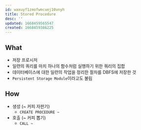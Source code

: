 ```yaml
---
id: waxuyf1zmofwmcuej10vnyh
title: Stored Procedure
desc: ''
updated: 1668459565547
created: 1668459386225
---
```


## What

- 저장 프로시저
- 일련의 쿼리를 마치 하나의 함수처럼 실행하기 위한 쿼리의 집합
- 데이터베이스에 대한 일련의 작업을 정리한 절차를 DBFS에 저장한 것
- `Persistent Storage Module`이라고도 불림

## How

- 생성 (~ 커피 자판기)
    - `CREATE PROCEDURE ~`
- 호출 (~ 커피 뽑기)
    - `CALL ~`